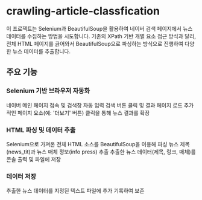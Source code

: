 # crawling-article-classfication

이 프로젝트는 Selenium과 BeautifulSoup을 활용하여 네이버 검색 페이지에서 뉴스 데이터를 수집하는 방법을 시도합니다. 기존의 XPath 기반 개별 요소 접근 방식과 달리, 전체 HTML 페이지를 긁어와서 BeautifulSoup으로 파싱하는 방식으로 진행하여 다양한 뉴스 데이터를 추출합니다.

## 주요 기능


### Selenium 기반 브라우저 자동화

네이버 메인 페이지 접속 및 검색창 자동 입력
검색 버튼 클릭 및 결과 페이지 로드
추가적인 페이지 요소(예: '더보기' 버튼) 클릭을 통해 뉴스 결과를 확장


### HTML 파싱 및 데이터 추출

Selenium으로 가져온 전체 HTML 소스를 BeautifulSoup을 이용해 파싱
뉴스 제목(news_tit)과 뉴스 매체 정보(info press) 추출
추출한 뉴스 데이터(제목, 링크, 매체)를 콘솔 출력 및 파일에 저장


### 데이터 저장

추출한 뉴스 데이터를 지정된 텍스트 파일에 추가 기록하여 보존
